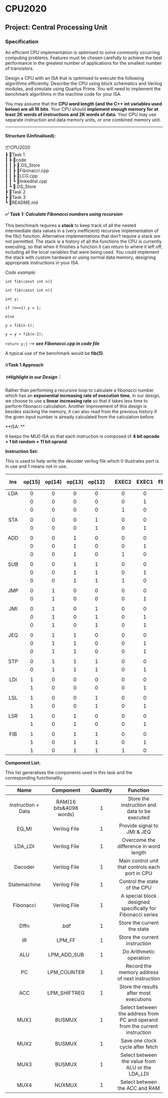 # CPU2020
Project: Central Processing Unit
---

### **Specification**

An efficient CPU implementation is optimised to solve commonly occurring computing problems. Features must be chosen carefully to achieve the best performance in the greatest number of applications for the smallest number of transistors.

Design a CPU with an ISA that is optimised to execute the following algorithms efficiently. Describe the CPU using block schematics and Verilog modules, and simulate using Quartus Prime. You will need to implement the benchmark algorithms in the machine code for your ISA.

You may assume that the **CPU word length (and the C++ int variables used below) are all 16 bits**. Your CPU should **implement enough memory for at least 2K words of instructions and 2K words of data**. Your CPU may use separate instruction and data memory units, or one combined memory unit.

***

#### **Structure (Unfinalised)**:
📦CPU2020 </br>
 ┣ 📂Task 1 </br>
 ┃ ┣ 📂code </br>
 ┃ ┃ ┣ 📜.DS_Store </br>
 ┃ ┃ ┣ 📜Fibonacci.cpp </br>
 ┃ ┃ ┣ 📜LCG.cpp </br>
 ┃ ┃ ┗ 📜linkedlist.cpp </br>
 ┃ ┗ 📜.DS_Store </br>
 ┣ 📂Task 2 </br>
 ┣ 📂Task 3 </br>
 ┗ 📜README.md </br>


#### **✅ Task 1: *Calculate Fibonacci numbers using recursion***

This benchmark requires a ***stack*** to keep track of all the nested intermediate data values in a (very inefficient) recursive implementation of the fib() function. Alternative implementations that don’t require a stack are not permitted. The stack is a history of all the functions the CPU is currently executing, so that when it finishes a function it can return to where it left off, including all the local variables that were being used. You could implement the stack with custom hardware or using normal data memory, designing appropriate instructions in your ISA.

*Code example:* 		

`int fib(const int n){`

`int fib(const int n){` 

`int y;`

`if (n<=1) y = 1;`

`else`

`y = fib(n-1);`

`y = y + fib(n-2);`

`return y;}`  --> ***see Fibonacci.cpp in code file***

A typical use of the benchmark would be **fib(5)**.



#### 💡Task 1 Approach

##### ✨Highlight in our Design：

Rather than performing a recursive loop to calculate a fibonacci number which has an **exponential increasing rate of execution time**, in our design, we choose to use a **linear increasing rate** so that it takes less time to perform fibonacci calculation. Another improvement of this design is besides stacking the memory, it can also read from the previous history if the given input number is  already calculated from the calculation before.

**ISA: **

It keeps the MU0 ISA so that each instruction is composed of **4 bit opcode + 1 bit random + 11 bit oprand**.



**Instruction Set:**

This is used to help write the decoder verilog file which 0 illustrates port is in use and 1 means not in use.

|  Ins  | op\[15\] | op\[14\] | op\[13\] | op\[12\] |     | EXEC2 | EXEC1 | FETCH | Extra |       |  EQ   |  MI   |     | CON\[0\]: Wren | CON\[1\]:IR_enable & Mux2 | CON\[2\]: *PC_cnt_en* | CON\[3\]: *PC_sload* | CON\[4\]: ALU_add\_sub | CON\[5\]: ACC_enable | CON\[6\]: ACC_shiftin | CON\[7\]: ACC\_sload | CON\[8\]: Mux1 | CON\[9\]: LSL | CON\[10\]: Mux3 |
| :---: | :------: | :------: | :------: | :------: | --- | :---: | :---: | :---: | :---: | :---: | :---: | :---: | --- | :------------: | ------------------------- | :-------------------: | :------------------: | :--------------------: | :------------------: | :-------------------: | :------------------: | :------------: | ------------- | :-------------: |
|  LDA  |    0     |    0     |    0     |    0     |     |   0   |   0   |   1   |   x   |       |   x   |   x   |     |       0        | 0                         |           0           |          0           |           0            |          0           |           0           |          0           |       0        | 0             |        0        |
|       |    0     |    0     |    0     |    0     |     |   0   |   1   |   0   |   1   |       |   x   |   x   |     |       0        | 1                         |           0           |          0           |           0            |          0           |           0           |          0           |       1        | 0             |        0        |
|       |    0     |    0     |    0     |    0     |     |   1   |   0   |   0   |   x   |       |   x   |   x   |     |       0        | 0                         |           1           |          0           |           0            |          1           |           0           |          1           |       x        | 0             |        1        |
|       |          |          |          |          |     |       |       |       |       |       |       |       |     |                |                           |                       |                      |                        |                      |                       |                      |                |               |                 |
|  STA  |    0     |    0     |    0     |    1     |     |   0   |   0   |   1   |   x   |       |   x   |   x   |     |       0        | 0                         |           0           |          0           |           0            |          0           |           0           |          0           |       0        | 0             |        0        |
|       |    0     |    0     |    0     |    1     |     |   0   |   1   |   0   |   0   |       |   x   |   x   |     |       1        | 1                         |           1           |          0           |           0            |          0           |           0           |          0           |       1        | 0             |        0        |
|       |          |          |          |          |     |       |       |       |       |       |       |       |     |                |                           |                       |                      |                        |                      |                       |                      |                |               |                 |
|  ADD  |    0     |    0     |    1     |    0     |     |   0   |   0   |   1   |   x   |       |   x   |   x   |     |       0        | 0                         |           0           |          0           |           0            |          0           |           0           |          0           |       0        | 0             |        0        |
|       |    0     |    0     |    1     |    0     |     |   0   |   1   |   0   |   1   |       |   x   |   x   |     |       0        | 1                         |           0           |          0           |           0            |          0           |           0           |          0           |       1        | 0             |        0        |
|       |    0     |    0     |    1     |    0     |     |   1   |   0   |   0   |   x   |       |   x   |   x   |     |       0        | 0                         |           1           |          0           |           1            |          1           |           0           |          1           |       x        | 0             |        0        |
|       |          |          |          |          |     |       |       |       |       |       |       |       |     |                |                           |                       |                      |                        |                      |                       |                      |                |               |                 |
|  SUB  |    0     |    0     |    1     |    1     |     |   0   |   0   |   1   |   x   |       |   x   |   x   |     |       0        | 0                         |           0           |          0           |           0            |          0           |           0           |          0           |       0        | 0             |        0        |
|       |    0     |    0     |    1     |    1     |     |   0   |   1   |   0   |   1   |       |   x   |   x   |     |       0        | 1                         |           0           |          0           |           0            |          0           |           0           |          0           |       1        | 0             |        0        |
|       |    0     |    0     |    1     |    1     |     |   1   |   0   |   0   |   x   |       |   x   |   x   |     |       0        | 0                         |           1           |          0           |           0            |          1           |           0           |          1           |       x        | 0             |        0        |
|       |          |          |          |          |     |       |       |       |       |       |       |       |     |                |                           |                       |                      |                        |                      |                       |                      |                |               |                 |
|  JMP  |    0     |    1     |    0     |    0     |     |   0   |   0   |   1   |   x   |       |   x   |   x   |     |       0        | 0                         |           0           |          0           |           0            |          0           |           0           |          0           |       0        | 0             |        0        |
|       |    0     |    1     |    0     |    0     |     |   0   |   1   |   0   |   0   |       |   x   |   x   |     |       0        | 1                         |           0           |          1           |           0            |          0           |           0           |          0           |       x        | 0             |        0        |
|       |          |          |          |          |     |       |       |       |       |       |       |       |     |                |                           |                       |                      |                        |                      |                       |                      |                |               |                 |
|  JMI  |    0     |    1     |    0     |    1     |     |   0   |   0   |   1   |   x   |       |   x   |   x   |     |       0        | 0                         |           0           |          0           |           0            |          0           |           0           |          0           |       0        | 0             |        0        |
|       |    0     |    1     |    0     |    1     |     |   0   |   1   |   0   |   0   |       |   x   |   1   |     |       0        | 1                         |           0           |          1           |           0            |          0           |           0           |          0           |       x        | 0             |        0        |
|       |    0     |    1     |    0     |    1     |     |   0   |   1   |   0   |   0   |       |   x   |   0   |     |       0        | 0                         |           1           |          0           |           0            |          0           |           0           |          0           |       x        | 0             |        0        |
|       |          |          |          |          |     |       |       |       |       |       |       |       |     |                |                           |                       |                      |                        |                      |                       |                      |                |               |                 |
|  JEQ  |    0     |    1     |    1     |    0     |     |   0   |   0   |   1   |   x   |       |   x   |   x   |     |       0        | 0                         |           0           |          0           |           0            |          0           |           0           |          0           |       0        | 0             |        0        |
|       |    0     |    1     |    1     |    0     |     |   0   |   1   |   0   |   0   |       |   1   |   x   |     |       0        | 1                         |           0           |          1           |           0            |          0           |           0           |          0           |       x        | 0             |        0        |
|       |    0     |    1     |    1     |    0     |     |   0   |   1   |   0   |   0   |       |   0   |   x   |     |       0        | 0                         |           1           |          0           |           0            |          0           |           0           |          0           |       x        | 0             |        0        |
|       |          |          |          |          |     |       |       |       |       |       |       |       |     |                |                           |                       |                      |                        |                      |                       |                      |                |               |                 |
|  STP  |    0     |    1     |    1     |    1     |     |   0   |   0   |   1   |   x   |       |   x   |   x   |     |       0        | 0                         |           0           |          0           |           0            |          0           |           0           |          0           |       0        | 0             |        0        |
|       |    0     |    1     |    1     |    1     |     |   0   |   1   |   0   |   x   |       |   x   |   x   |     |       0        | 1                         |           0           |          0           |           0            |          0           |           0           |          0           |       0        | 0             |        0        |
|       |          |          |          |          |     |       |       |       |       |       |       |       |     |                |                           |                       |                      |                        |                      |                       |                      |                |               |                 |
|  LDI  |    1     |    0     |    0     |    0     |     |   0   |   0   |   1   |   x   |       |   x   |   x   |     |       0        | 0                         |           0           |          0           |           0            |          0           |           0           |          0           |       0        | 0             |        0        |
|       |    1     |    0     |    0     |    0     |     |   0   |   1   |   0   |   0   |       |   x   |   x   |     |       0        | 1                         |           1           |          0           |           0            |          1           |           0           |          1           |       x        | 0             |        1        |
|       |          |          |          |          |     |       |       |       |       |       |       |       |     |                |                           |                       |                      |                        |                      |                       |                      |                |               |                 |
|  LSL  |    1     |    0     |    0     |    1     |     |   0   |   0   |   1   |   x   |       |   x   |   x   |     |       0        | 0                         |           0           |          0           |           0            |          0           |           0           |          0           |       0        | 0             |        0        |
|       |    1     |    0     |    0     |    1     |     |   0   |   1   |   0   |   0   |       |   x   |   x   |     |       0        | 1                         |           1           |          0           |           1            |          1           |           0           |          1           |       x        | 1             |        0        |
|       |          |          |          |          |     |       |       |       |       |       |       |       |     |                |                           |                       |                      |                        |                      |                       |                      |                |               |                 |
|  LSR  |    1     |    0     |    1     |    0     |     |   0   |   0   |   1   |   x   |       |   x   |   x   |     |       0        | 0                         |           0           |          0           |           0            |          0           |           0           |          0           |       0        | 0             |        0        |
|       |    1     |    0     |    1     |    0     |     |   0   |   1   |   0   |   0   |       |   x   |   x   |     |       0        | 1                         |           1           |          0           |           0            |          1           |           0           |          0           |       x        | 0             |        0        |
|       |          |          |          |          |     |       |       |       |       |       |       |       |     |                |                           |                       |                      |                        |                      |                       |                      |                |               |                 |
|  FIB  |    1     |    0     |    1     |    1     |     |   0   |   0   |   1   |   x   |       |   x   |   x   |     |       0        | 0                         |           0           |          0           |           0            |          0           |           0           |          0           |       0        | 0             |        0        |
|       |    1     |    0     |    1     |    1     |     |   0   |   1   |   0   |   1   |       |   x   |   x   |     |       0        | 1                         |           1           |          0           |           0            |          0           |           0           |          0           |       x        | 0             |        0        |
|       |    1     |    0     |    1     |    1     |     |   1   |   0   |   0   |   x   |       |   x   |   x   |     |       0        | 0                         |           0           |          0           |           0            |          0           |           0           |          0           |       0        | 0             |        0        |



**Component List:**

This list generalises the components used in this task and the corresponding functionality.

|        Name        |        Component        | Quantity |                                  Function                                   |
| :----------------: | :---------------------: | :------: | :-------------------------------------------------------------------------: |
| Instruction + Data | RAM(16 bits&4096 words) |    1     |                Store the instruction and data to be executed                |
|       EQ_MI        |      Verilog File       |    1     |                         Provide signal to JMI & JEQ                         |
|      LDA_LDI       |      Verilog File       |    1     |                   Overcome the difference in word length                    |
|      Decoder       |      Verilog File       |    1     |              Main control unit that controls each port in CPU               |
|    Statemachine    |      Verilog File       |    1     |                        Control the state of the CPU                         |
|     Fibonacci      |      Verilog File       |    1     |         A special block designed specifically for Fibonacci series          |
|        Dffn        |          .bdf           |    1     |                         Store the current the state                         |
|         IR         |         LPM_FF          |    1     |                        Store the current instruction                        |
|        ALU         |       LPM_ADD_SUB       |    1     |                           Do Arithmetic operation                           |
|         PC         |       LPM_COUNTER       |    1     |                Record the memory address of next instruction                |
|        ACC         |      LPM_SHIFTREG       |    1     |                   Store the results after most executions                   |
|        MUX1        |         BUSMUX          |    1     | Select between the address from PC and operand from the current instruction |
|        MUX2        |         BUSMUX          |    1     |                      Save one clock cycle after fetch                       |
|        MUX3        |         BUSMUX          |    1     |              Select between the value from ALU or the LDA_LDI               |
|        MUX4        |         NUXMUX          |    1     |                       Select between the ACC and RAM                        |




